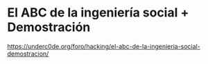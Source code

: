 # El ABC de la ingeniería social + Demostración
https://underc0de.org/foro/hacking/el-abc-de-la-ingenieria-social-demostracion/
